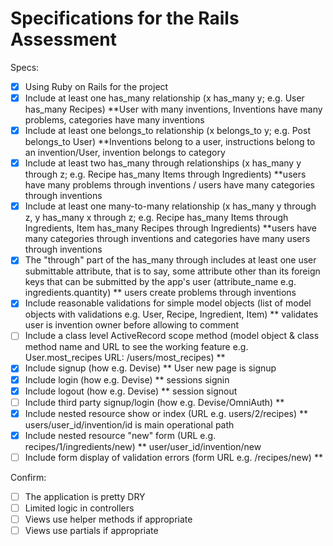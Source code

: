 # Specifications for the Rails Assessment

Specs:
- [x] Using Ruby on Rails for the project
- [X] Include at least one has_many relationship (x has_many y; e.g. User has_many Recipes) 
        **User with many inventions, Inventions have many problems, categories have many inventions 
- [X] Include at least one belongs_to relationship (x belongs_to y; e.g. Post belongs_to User)
        **Inventions belong to a user, instructions belong to an invention/User, invention belongs to category 
- [X] Include at least two has_many through relationships (x has_many y through z; e.g. Recipe has_many Items through Ingredients)
        **users have many problems through inventions / users have many categories through inventions 
- [X] Include at least one many-to-many relationship (x has_many y through z, y has_many x through z; e.g. Recipe has_many Items through Ingredients, Item has_many Recipes through Ingredients)
        **users have many categories through inventions and categories have many users through inventions 
- [X] The "through" part of the has_many through includes at least one user submittable attribute, that is to say, some attribute other than its foreign keys that can be submitted by the app's user (attribute_name e.g. ingredients.quantity)
        ** users create problems through inventions
- [X] Include reasonable validations for simple model objects (list of model objects with validations e.g. User, Recipe, Ingredient, Item)
        ** validates user is invention owner before allowing to comment
- [ ] Include a class level ActiveRecord scope method (model object & class method name and URL to see the working feature e.g. User.most_recipes URL: /users/most_recipes)
        **         
- [X] Include signup (how e.g. Devise)
        ** User new page is signup 
- [X] Include login (how e.g. Devise)
        ** sessions signin
- [X] Include logout (how e.g. Devise)
        ** session signout
- [ ] Include third party signup/login (how e.g. Devise/OmniAuth)
        **
- [X] Include nested resource show or index (URL e.g. users/2/recipes)
        ** users/user_id/invention/id is main operational path
- [X] Include nested resource "new" form (URL e.g. recipes/1/ingredients/new)
        ** user/user_id/invention/new
- [ ] Include form display of validation errors (form URL e.g. /recipes/new)
        **

Confirm:
- [ ] The application is pretty DRY
- [ ] Limited logic in controllers
- [ ] Views use helper methods if appropriate
- [ ] Views use partials if appropriate
